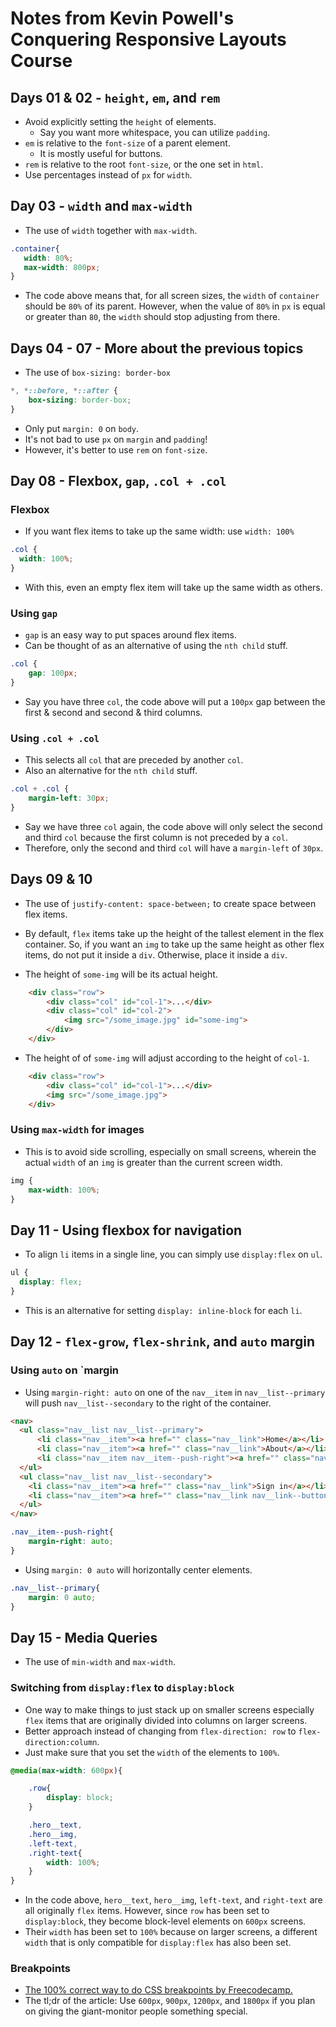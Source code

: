# Notes from Kevin Powell's Conquering Responsive Layouts Course
## Days 01 & 02 - `height`, `em`, and `rem`
- Avoid explicitly setting the `height` of elements.
  - Say you want more whitespace, you can utilize `padding`.
- `em` is relative to the `font-size` of a parent element.
  - It is mostly useful for buttons.
- `rem` is relative to the root `font-size`, or the one set in `html`.
- Use percentages instead of `px` for `width`.

## Day 03 - `width` and `max-width`
- The use of `width` together with `max-width`.
``` css
.container{
   width: 80%;
   max-width: 800px;
}
```
- The code above means that, for all screen sizes, the `width` of `container` should be `80%` of its parent. However, when the value of `80%` in `px` is equal or greater than `80`, the `width` should stop adjusting from there.

## Days 04 - 07 - More about the previous topics
- The use of `box-sizing: border-box`
``` css
*, *::before, *::after {
    box-sizing: border-box;
}
```
- Only put `margin: 0` on `body`.
- It's not bad to use `px` on `margin` and `padding`!
- However, it's better to use `rem` on `font-size`.

## Day 08 - Flexbox, `gap`, `.col + .col`
### Flexbox
- If you want flex items to take up the same width: use `width: 100%`
``` css
.col {
  width: 100%;
}
```
- With this, even an empty flex item will take up the same width as others.

### Using `gap`
- `gap` is an easy way to put spaces around flex items.
- Can be thought of as an alternative of using the `nth child` stuff. 
``` css
.col {
    gap: 100px;
}
```
- Say you have three `col`, the code above will put a `100px` gap between the first & second and second & third columns.  

### Using `.col + .col`
- This selects all `col` that are preceded by another `col`.
- Also an alternative for the `nth child` stuff.
``` css
.col + .col {
    margin-left: 30px;
}
```
- Say we have three `col` again, the code above will only select the second and third `col` because the first column is not preceded by a `col`.
- Therefore, only the second and third `col` will have a `margin-left` of `30px`.

## Days 09 & 10
- The use of `justify-content: space-between;` to create space between flex items.
- By default, `flex` items take up the height of the tallest element in the flex container. So, if you want an `img` to take up the same height as other flex items, do not put it inside a `div`. Otherwise, place it inside a `div`.

- The height of `some-img` will be its actual height.
``` html
    <div class="row">
        <div class="col" id="col-1">...</div>
        <div class="col" id="col-2">
            <img src="/some_image.jpg" id="some-img">
        </div>
    </div>
```
- The height of of `some-img` will adjust according to the height of `col-1`.
``` html
    <div class="row">
        <div class="col" id="col-1">...</div>
        <img src="/some_image.jpg">
    </div>
```

### Using `max-width` for images
- This is to avoid side scrolling, especially on small screens, wherein the actual `width` of an `img` is greater than the current screen width.
``` css
img {
    max-width: 100%;
}
```
## Day 11 - Using flexbox for navigation
- To align `li` items in a single line, you can simply use `display:flex` on `ul`.
``` css
ul {
  display: flex;
}
```
- This is an alternative for setting `display: inline-block` for each `li`.

## Day 12 - `flex-grow`, `flex-shrink`, and `auto` margin
### Using `auto` on `margin
- Using `margin-right: auto` on one of the `nav__item` in `nav__list--primary` will push `nav__list--secondary` to the right of the container.
```html
<nav>
  <ul class="nav__list nav__list--primary">
      <li class="nav__item"><a href="" class="nav__link">Home</a></li>
      <li class="nav__item"><a href="" class="nav__link">About</a></li>
      <li class="nav__item nav__item--push-right"><a href="" class="nav__link">Contact</a></li>
  </ul>
  <ul class="nav__list nav__list--secondary">
    <li class="nav__item"><a href="" class="nav__link">Sign in</a></li>
    <li class="nav__item"><a href="" class="nav__link nav__link--button">Sign up</a></li>
  </ul>
</nav>
```
```css
.nav__item--push-right{
    margin-right: auto;
}
```
- Using `margin: 0 auto` will horizontally center elements.
```css
.nav__list--primary{
    margin: 0 auto;
}
```

## Day 15 - Media Queries
- The use of `min-width` and `max-width`.
### Switching from `display:flex` to `display:block`
- One way to make things to just stack up on smaller screens especially `flex` items that are originally divided into columns on larger screens.
- Better approach instead of changing from `flex-direction: row` to `flex-direction:column`.
- Just make sure that you set the `width` of the elements to `100%`.
``` css
@media(max-width: 600px){

    .row{
        display: block;
    }

    .hero__text,
    .hero__img,
    .left-text,
    .right-text{
        width: 100%;
    }
}
```
- In the code above, `hero__text`, `hero__img`, `left-text`, and `right-text` are all originally `flex` items. However, since `row` has been set to `display:block`, they become block-level elements on `600px` screens.
- Their `width` has been set to `100%` because on larger screens, a different `width` that is only compatible for `display:flex` has also been set. 

### Breakpoints
- [The 100% correct way to do CSS breakpoints by Freecodecamp.](https://www.freecodecamp.org/news/the-100-correct-way-to-do-css-breakpoints-88d6a5ba1862/) 
- The tl;dr of the article: Use `600px`, `900px`, `1200px`, and `1800px` if you plan on giving the giant-monitor people something special. 
